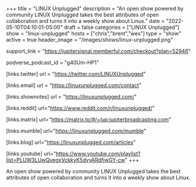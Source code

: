 +++
title = "LINUX Unplugged"
description = "An open show powered by community LINUX Unplugged takes the best attributes of open collaboration and turns it into a weekly show about Linux."
date = "2022-05-10T04:10:01-05:00"
draft = false
categories = ["LINUX Unplugged"]
show = "linux-unplugged"
hosts = ["chris","brent","wes"]
type = "show"
active = true
header_image = "/images/shows/linux-unplugged.png"

support_link = "https://jupitersignal.memberful.com/checkout?plan=52946"

podverse_podcast_id = "g40Um-HP1"

[links.twitter]
  url = "https://twitter.com/LINUXUnplugged"

[links.email]
  url = "https://linuxunplugged.com/contact"  

[links.shownotes]
  url = "https://linuxunplugged.com/"

[links.reddit]
  url="https://www.reddit.com/r/linuxunplugged/"

[links.matrix]
  url="https://matrix.to/#/+lup:jupiterbroadcasting.com"

[links.mumble]
  url="https://linuxunplugged.com/mumble"

[links.blog]
  url="https://linuxunplugged.com/articles" 

[links.youtube]
  url="https://www.youtube.com/playlist?list=PLUW3LUwQvegxVckkyK5dyyARdfjwGY-cw"
+++

An open show powered by community LINUX Unplugged takes the best attributes of open collaboration and turns it into a weekly show about Linux.
